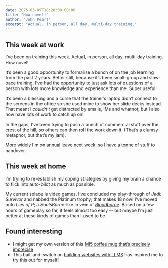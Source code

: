 ```yaml
---
date: 2025-03-09T18:20:00+00:00
title: "How novel!"
author: "John Peart"
excerpt: "Actual, in person, all day, multi-day training."
---
```


## This week at work

I’ve been on training this week. Actual, in person, all day, multi-day training. How novel!

It’s been a good opportunity to formalise a bunch of on the job learning from the past 2 years. Better still, because it’s been small-group and slow-pace training, I’ve had the opportunity to just ask lots of questions of a person with lots more knowledge and experience than me. Super useful!

It’s been a blessing and a curse that the trainer’s laptop didn’t connect to the screens in the office so she used mine to show her slide decks instead. That meant I *couldn’t* get distracted by emails, IMs and whatnot; but I also now have lots of work to catch up on!

In the gaps, I’ve been trying to push a bunch of commercial stuff over the crest of the hill, so others can then roll the work down it. (That’s a clumsy metaphor, but that’s my jam).

More widely I'm on annual leave next week, so I have a tonne of stuff to handover. 

## This week at home

I’m trying to re-establish my coping strategies by giving my brain a chance to flick into auto-pilot as much as possible. 

My current solace is video games. I’ve concluded my play-through of *Jedi: Survivor* and nabbed the Platinum trophy; that makes 18 now! I’ve moved onto *Lies of P*; a *SoulsBorne*-like in vein of *[Bloodborne](https://www.johnpe.art/game/1735476840/)*. Based on a few hours of gameplay so far, it feels almost too easy -- but maybe I’m just better at these kinds of games than I used to be.

## Found interesting

- I might get my own version of this [MI5 coffee mug that’s precisely imprecise](https://russelldavies.typepad.com/planning/2025/03/precisely-imprecise.html)
- This bait-and-switch on [building websites with LLMS](https://blog.jim-nielsen.com/2025/lots-of-little-html-pages/) has inspired me to try this out for myself! 